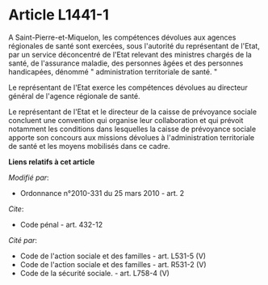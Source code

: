 # Article L1441-1

A Saint-Pierre-et-Miquelon, les compétences dévolues aux agences régionales de santé sont exercées, sous l'autorité du
représentant de l'Etat, par un service déconcentré de l'Etat relevant des ministres chargés de la santé, de l'assurance
maladie, des personnes âgées et des personnes handicapées, dénommé " administration territoriale de santé. " 

Le représentant de l'Etat exerce les compétences dévolues au directeur général de l'agence régionale de santé. 

Le représentant de l'Etat et le directeur de la caisse de prévoyance sociale concluent une convention qui organise leur
collaboration et qui prévoit notamment les conditions dans lesquelles la caisse de prévoyance sociale apporte son concours
aux missions dévolues à l'administration territoriale de santé et les moyens mobilisés dans ce cadre.

**Liens relatifs à cet article**

_Modifié par_:

  - Ordonnance n°2010-331 du 25 mars 2010 - art. 2

_Cite_:

  - Code pénal - art. 432-12

_Cité par_:

  - Code de l'action sociale et des familles - art. L531-5 (V)
  - Code de l'action sociale et des familles - art. R531-2 (V)
  - Code de la sécurité sociale. - art. L758-4 (V)
